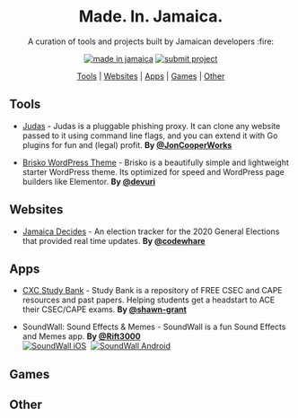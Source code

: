 <h1 align="center">
    Made. In. Jamaica.
</h1>

<p align="center">A curation of tools and projects built by Jamaican developers :fire:</p>

<div align="center">

[![made in jamaica](https://img.shields.io/badge/MADE%20IN-JAMAICA-green?style=for-the-badge)](https://github.com/jordanliu/made-in-jamaica/) [![submit project](https://img.shields.io/badge/SUBMIT-PROJECT-gold?style=for-the-badge)](https://github.com/jordanliu/made-in-jamaica/blob/main/CONTRIBUTING.md)

 </div>

<p align="center">
  <a href="#tools">Tools</a> |  <a href="#websites">Websites</a> | <a href="#apps">Apps</a> | <a href="#games">Games</a> | <a href="#other">Other</a>
</p>



## <a name="tools"> </a>Tools
- [Judas](https://github.com/JonCooperWorks/judas) - Judas is a pluggable phishing proxy. It can clone any website passed to it using command line flags, and you can extend it with Go plugins for fun and (legal) profit. **By [@JonCooperWorks](https://github.com/JonCooperWorks)**

- [Brisko WordPress Theme](https://github.com/devuri/brisko) - Brisko is a beautifully simple and lightweight starter  WordPress theme. Its optimized for speed and WordPress page builders like Elementor. **By [@devuri](https://github.com/devuri)**

## <a name="websites"> </a>Websites
- [Jamaica Decides](https://jamaicadecides.com) - An election tracker for the 2020 General Elections that provided real time updates. **By [@codewhare](https://codewhare.com)**

## <a name="apps"> </a>Apps
- [CXC Study Bank](https://play.google.com/store/apps/details?id=com.cxcstudybank.android) - Study Bank is a repository of FREE CSEC and CAPE resources and past papers. Helping students get a headstart to ACE their CSEC/CAPE exams. **By [@shawn-grant](https://github.com/shawn-grant)**

- SoundWall: Sound Effects & Memes - SoundWall is a fun Sound Effects and Memes app. **By [@Rift3000](https://github.com/Rift3000)**
 </br> [![SoundWall iOS](https://img.shields.io/badge/-iOS-blue?style=for-the-badge&logo=apple)](https://apps.apple.com/pk/app/soundwall-sound-effects/id1539545577)  [![SoundWall Android](https://img.shields.io/badge/-Android-darkgreen?style=for-the-badge&logo=android)](https://play.google.com/store/apps/details?id=com.dreamwall.soundwall)

## <a name="games"> </a>Games

## <a name="other"> </a>Other
